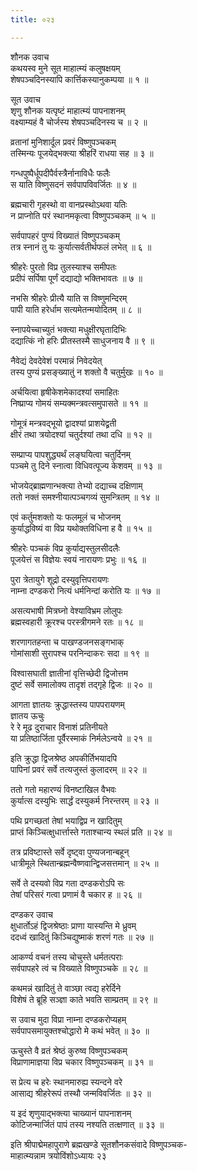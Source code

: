 ```yaml
---
title: ०२३

---
```

शौनक उवाच  
कथयस्व मुने सूत माहात्म्यं कलुषक्षयम्  
शेषपञ्चदिनस्यापि कार्त्तिकस्यानुकम्पया ॥ १ ॥


सूत उवाच  
शृणु शौनक यत्पृष्टं माहात्म्यं पापनाशनम्  
वक्ष्याम्यहं वै चोर्जस्य शेषपञ्चदिनस्य च ॥ २ ॥


व्रतानां मुनिशार्दूल प्रवरं विष्णुपञ्चकम्  
तस्मिन्यः पूजयेद्भक्त्या श्रीहरिं राधया सह ॥ ३ ॥


गन्धपुष्पैर्धूपदीपैर्वस्त्रैर्नानाविधैः फलैः  
स याति विष्णुसदनं सर्वपापविवर्जितः ॥ ४ ॥


ब्रह्मचारी गृहस्थो वा वानप्रस्थोऽथवा यतिः  
न प्राप्नोति परं स्थानमकृत्वा विष्णुपञ्चकम् ॥ ५ ॥


सर्वपापहरं पुण्यं विख्यातं विष्णुपञ्चकम्  
तत्र स्नानं तु यः कुर्यात्सर्वतीर्थफलं लभेत् ॥ ६ ॥


श्रीहरेः पुरतो विप्र तुलस्याश्च समीपतः  
प्रदीपं सर्पिषा पूर्णं दद्याद्यो भक्तिभावतः ॥ ७ ॥


नभसि श्रीहरेः प्रीत्यै याति स विष्णुमन्दिरम्  
पापी याति हरेर्धाम सत्यमेतन्मयोदितम् ॥ ८ ॥


स्नापयेच्चाच्युतं भक्त्या मधुक्षीरघृतादिभिः  
दद्यात्किं नो हरिः प्रीतस्तस्मै साधुजनाय वै ॥ ९ ॥


नैवेद्यं देवदेवेशं परमान्नं निवेदयेत्  
तस्य पुण्यं प्रसङ्ख्यातुं न शक्तो वै चतुर्मुखः ॥ १० ॥


अर्चयित्वा हृषीकेशमेकादश्यां समाहितः  
निष्प्राप्य गोमयं सम्यक्मन्त्रवत्समुपासते ॥ ११ ॥


गोमूत्रं मन्त्रवद्भूयो द्वादश्यां प्राशयेद्व्रती  
क्षीरं तथा त्रयोदश्यां चतुर्दश्यां तथा दधि ॥ १२ ॥


सम्प्राप्य पापशुद्ध्यर्थं लङ्घयित्वा चतुर्दिनम्  
पञ्चमे तु दिने स्नात्वा विधिवत्पूज्य केशवम् ॥ १३ ॥


भोजयेद्ब्राह्मणान्भक्त्या तेभ्यो दद्याच्च दक्षिणाम्  
ततो नक्तं समश्नीयात्पञ्चगव्यं सुमन्त्रितम् ॥ १४ ॥


एवं कर्तुमशक्तो यः फलमूलं च भोजनम्  
कुर्याद्धविष्यं वा विप्र यथोक्तविधिना ह वै ॥ १५ ॥


श्रीहरेः पञ्चकं विप्र कुर्याद्यस्तुलसीदलैः  
पूजयेत्तं स विज्ञेयः स्वयं नारायणः प्रभुः ॥ १६ ॥


पुरा त्रेतायुगे शूद्रो दस्युवृत्तिपरायणः  
नाम्ना दण्डकरो नित्यं धर्मनिन्दां करोति यः ॥ १७ ॥


असत्यभाषी मित्रघ्नो वेश्याविभ्रम लोलुपः  
ब्रह्मस्वहारी क्रूरश्च परस्त्रीगमने रतः ॥ १८ ॥


शरणागतहन्ता च पाखण्डजनसङ्गभाक्  
गोमांसाशी सुरापश्च परनिन्दाकरः सदा ॥ १९ ॥


विश्वासघाती ज्ञातीनां वृत्तिच्छेदी द्विजोत्तम  
दुष्टं सर्वे समालोक्य तादृशं तद्गृहे द्विजः ॥ २० ॥


आगता ज्ञातयः क्रुद्धास्तस्य पापपरायणम्  
ज्ञातय ऊचुः  
रे रे मूढ दुराचार विनाशं प्रतिनीयते  
या प्रतिष्ठार्जिता पूर्वैरस्माकं निर्मलेऽन्वये ॥ २१ ॥


इति क्रुद्धा द्विजश्रेष्ठ अपकीर्तिभयादपि  
पापिनां प्रवरं सर्वे तत्यजुस्तं कुलादरम् ॥ २२ ॥


ततो गतो महारण्यं विनष्टाखिल वैभवः  
कुर्यात्स दस्युभिः सार्द्धं दस्युकर्म निरन्तरम् ॥ २३ ॥


पथि प्रगच्छतां तेषां भयाद्विप्र न खादितुम्  
प्राप्तं किञ्चित्क्षुधार्त्तास्ते गताश्चान्य स्थलं प्रति ॥ २४ ॥


तत्र प्रविष्टास्ते सर्वे दृष्ट्वा पुण्यजनान्बहून्  
धात्रीमूले स्थितान्ब्रह्मन्वैष्णवान्द्विजसत्तमान् ॥ २५ ॥


सर्वे ते दस्यवो विप्र गता दण्डकरोऽपि सः  
तेषां परिसरं गत्वा प्रणामं वै चकार ह ॥ २६ ॥


दण्डकर उवाच  
क्षुधार्तोऽहं द्विजश्रेष्ठाः प्राणा यास्यन्ति मे ध्रुवम्  
ददध्वं खादितुं किञ्चिद्युष्माकं शरणं गतः ॥ २७ ॥


आकर्ण्य वचनं तस्य चोचुस्ते धर्मतत्पराः  
सर्वपापहरे त्वं च विख्याते विष्णुपञ्चके ॥ २८ ॥


कथमन्नं खादितुं ते वाञ्छा त्वद्य हरेर्दिने  
विशेषं ते ब्रूहि सञ्ज्ञा काते भवति साम्प्रतम् ॥ २९ ॥


स उवाच मुदा विप्रा नाम्ना दण्डकरोप्यहम्  
सर्वपापसमायुक्तश्चोद्धारो मे कथं भवेत् ॥ ३० ॥


ऊचुस्ते वै व्रतं श्रेष्ठं कुरुष्व विष्णुपञ्चकम्  
विप्राणामाज्ञया विप्र चकार विष्णुपञ्चकम् ॥ ३१ ॥


स प्रेत्य च हरेः स्थानमारुह्य स्यन्दने वरे  
आसाद्य श्रीहरेरूपं तस्थौ जन्मविवर्जितः ॥ ३२ ॥


य इदं शृणुयाद्भक्त्या चाख्यानं पापनाशनम्  
कोटिजन्मार्जितं पापं तस्य नश्यति तत्क्षणात् ॥ ३३ ॥


 इति श्रीपाद्मेमहापुराणे ब्रह्मखण्डे सूतशौनकसंवादे विष्णुपञ्चक-  
माहात्म्यन्नाम त्रयोविंशोऽध्यायः २३